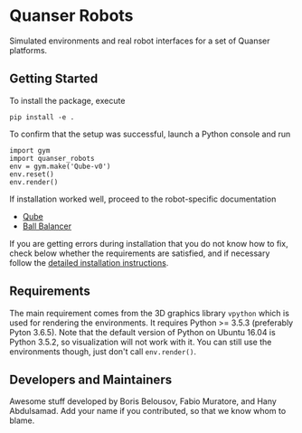 Quanser Robots
==============

Simulated environments and real robot interfaces for a set of Quanser platforms.


Getting Started
---------------
To install the package, execute

    pip install -e .

To confirm that the setup was successful, launch a Python console and run
    
    import gym
    import quanser_robots
    env = gym.make('Qube-v0')
    env.reset()
    env.render()

If installation worked well, proceed to the robot-specific documentation

- [Qube](quanser_robots/qube/Readme.md)
- [Ball Balancer](quanser_robots/ball_balancer/Readme.md)

If you are getting errors during installation that you do not know how to fix,
check below whether the requirements are satisfied, and if necessary follow
the [detailed installation instructions](docs/Install.md).


Requirements
------------
The main requirement comes from the 3D graphics library `vpython` which
is used for rendering the environments. It requires Python >= 3.5.3
(preferably Pyton 3.6.5).
Note that the default version of Python on Ubuntu 16.04 is Python 3.5.2,
so visualization will not work with it.
You can still use the environments though, just don't call `env.render()`.


Developers and Maintainers
--------------------------
Awesome stuff developed by Boris Belousov, Fabio Muratore, and Hany Abdulsamad.
Add your name if you contributed, so that we know whom to blame.
